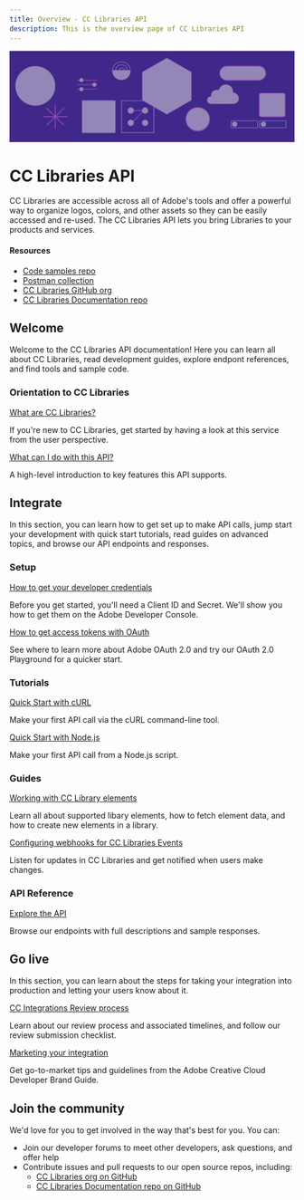 ```yaml
---
title: Overview - CC Libraries API
description: This is the overview page of CC Libraries API
---
```


<Hero slots="image, heading, text" background="rgb(64, 34, 138)"/>

![Hero image](./illustration.png)

# CC Libraries API

CC Libraries are accessible across all of Adobe's tools and offer a powerful way to organize logos, colors, and other assets so they can be easily accessed and re-used. The CC Libraries API lets you bring Libraries to your products and services.

<Resources slots="heading, links"/>

#### Resources

- [Code samples repo](https://github.com/cc-libraries-api/code-samples)
- [Postman collection](https://github.com/cc-libraries-api/api-docs/blob/master/adobe_cc_libraries_apis.postman_collection.json)
- [CC Libraries GitHub org](https://github.com/cc-libraries-api)
- [CC Libraries Documentation repo](https://github.com/AdobeDocs/cc-libraries-api)

## Welcome

Welcome to the CC Libraries API documentation! Here you can learn all about CC Libraries, read development guides, explore endpont references, and find tools and sample code.

<DiscoverBlock slots="heading, link, text"/>

### Orientation to CC Libraries

[What are CC Libraries?](welcome/product-overview/)

If you're new to CC Libraries, get started by having a look at this service from the user perspective.

<DiscoverBlock slots="link, text"/>

[What can I do with this API?](welcome/api-features/)

A high-level introduction to key features this API supports.

## Integrate

In this section, you can learn how to get set up to make API calls, jump start your development with quick start tutorials, read guides on advanced topics, and browse our API endpoints and responses.

<DiscoverBlock slots="heading, link, text"/>

### Setup

[How to get your developer credentials](integrate/setup/developer-credentials/)

Before you get started, you'll need a Client ID and Secret. We'll show you how to get them on the Adobe Developer Console.

<DiscoverBlock slots="link, text"/>

[How to get access tokens with OAuth](integrate/setup/oauth/)

See where to learn more about Adobe OAuth 2.0 and try our OAuth 2.0 Playground for a quicker start.

<DiscoverBlock slots="heading, link, text"/>

### Tutorials

[Quick Start with cURL](integrate/tutorials/quick-start-curl/)

Make your first API call via the cURL command-line tool.

<DiscoverBlock slots="link, text"/>

[Quick Start with Node.js](integrate/tutorials/quick-start-nodejs/)

Make your first API call from a Node.js script.

<DiscoverBlock slots="heading, link, text"/>

### Guides

[Working with CC Library elements](guides/working-with-elements/)

Learn all about supported libary elements, how to fetch element data, and how to create new elements in a library.

<DiscoverBlock slots="link, text"/>

[Configuring webhooks for CC Libraries Events](guides/configuring-events-webhooks/)

Listen for updates in CC Libraries and get notified when users make changes.

<DiscoverBlock slots="heading, link, text"/>

### API Reference

[Explore the API](api/)

Browse our endpoints with full descriptions and sample responses.

## Go live

In this section, you can learn about the steps for taking your integration into production and letting your users know about it.

<DiscoverBlock slots="link, text"/>

[CC Integrations Review process](go-live/review-process/)

Learn about our review process and associated timelines, and follow our review submission checklist.

<DiscoverBlock slots="link, text"/>

[Marketing your integration](go-live/marketing/)

Get go-to-market tips and guidelines from the Adobe Creative Cloud Developer Brand Guide.

## Join the community

We'd love for you to get involved in the way that's best for you. You can:

- Join our developer forums to meet other developers, ask questions, and offer help
- Contribute issues and pull requests to our open source repos, including:
  - [CC Libraries org on GitHub](https://github.com/cc-libraries-api)
  - [CC Libraries Documentation repo on GitHub](https://github.com/AdobeDocs/cc-libraries-api)
